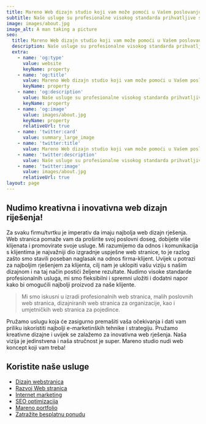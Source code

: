 ```yaml
---
title: Mareno Web dizajn studio koji vam može pomoći u Vašem poslovanju.
subtitle: Naše usluge su profesionalne visokog standarda prihvatljive svima.
image: images/about.jpg
image_alt: A man taking a picture
seo:
  title: Mareno Web dizajn studio koji vam može pomoći u Vašem poslovanju.
  description: Naše usluge su profesionalne visokog standarda prihvatljive svima.
  extra:
    - name: 'og:type'
      value: website
      keyName: property
    - name: 'og:title'
      value: Mareno Web dizajn studio koji vam može pomoći u Vašem poslovanju.
      keyName: property
    - name: 'og:description'
      value: Naše usluge su profesionalne visokog standarda prihvatljive svima.
      keyName: property
    - name: 'og:image'
      value: images/about.jpg
      keyName: property
      relativeUrl: true
    - name: 'twitter:card'
      value: summary_large_image
    - name: 'twitter:title'
      value: Mareno Web dizajn studio koji vam može pomoći u Vašem poslovanju.
    - name: 'twitter:description'
      value: Naše usluge su profesionalne visokog standarda prihvatljive svima.
    - name: 'twitter:image'
      value: images/about.jpg
      relativeUrl: true
layout: page
---
```


## Nudimo kreativna i inovativna web dizajn riješenja!
Za svaku firmu/tvrtku je imperativ da imaju najbolja web dizajn rješenja. Web stranica pomaže vam da proširite svoj poslovni doseg, dobijete više klijenata i promovirate svoje usluge. Mi razumijemo da odnos i komunikacija s klijentima je najvažniji dio izgradnje uspješne web stranice, to je razlog zašto smo stavili poseban naglasak na odnos firma-klijent. Uvijek u potrazi za najboljim rješenjem za klijenta, cilj nam je uklopiti vašu viziju s našim dizajnom i na taj način postići željene rezultate. Nudimo visoke standarde profesionalnih usluga, mi smo fleksibilni i spremni uložiti i dodatni napor kako bi omogućili najbolji proizvod za naše klijente.

>Mi smo iskusni u izradi profesionalnih web stranica, malih poslovnih web stranica, dizajniranih web stranica za organizacije, kao i umjetničkih web stranica za pojedince. 

Pružamo uslugu koja će zasigurno premašiti vaša očekivanja i dati vam priliku iskoristiti najbolji e-marketinških tehnike i strategiju. Pružamo kreativne dizajne i uvijek se zalažemo za inovativna web rješenja. Naša vizija je jedinstvena i naša stručnost je super. Mareno studio nudi web koncept koji vam treba!

## Koristite naše usluge 
- [Dizajn webstranica](https://marenodizajn.com/dizajn-web-stranica/ "Dizajn webstranica")
- [Razvoj Web stranica](https://marenodizajn.com/izrada-web-stranica/ "Razvoj Web stranica")
- [Internet marketing](https://marenodizajn.com/internet-promocija/ "Internet marketing")
- [SEO optimizacija](https://marenodizajn.com/internet-promocija/seo-optimizacija-web-stranica/ "SEO optimizacija")
- [Mareno portfolio](https://marenodizajn.com/portfolio/ "Mareno portfolio")
- [Zatražite besplatnu ponudu](https://marenodizajn.com/zahtjev-za-ponudu/ "Zatražite besplatnu ponudu")


